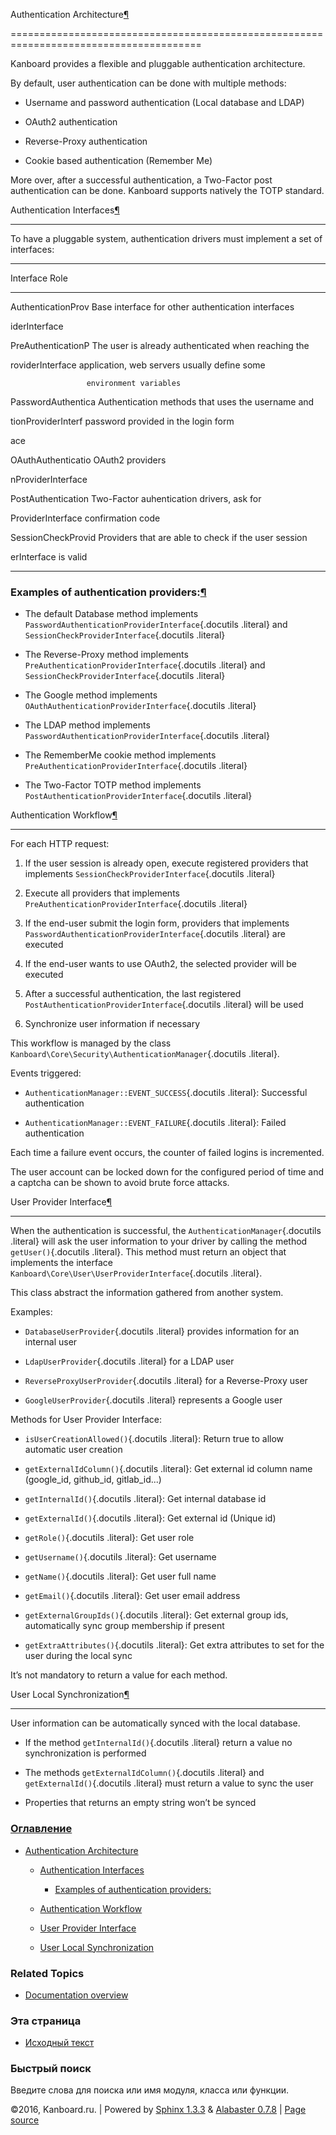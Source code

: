 Authentication Architecture[¶](#authentication-architecture "Ссылка на этот заголовок")

=======================================================================================



Kanboard provides a flexible and pluggable authentication architecture.



By default, user authentication can be done with multiple methods:



-   Username and password authentication (Local database and LDAP)

-   OAuth2 authentication

-   Reverse-Proxy authentication

-   Cookie based authentication (Remember Me)



More over, after a successful authentication, a Two-Factor post authentication can be done. Kanboard supports natively the TOTP standard.



Authentication Interfaces[¶](#authentication-interfaces "Ссылка на этот заголовок")

-----------------------------------------------------------------------------------



To have a pluggable system, authentication drivers must implement a set of interfaces:



  ------------------------------------------------------------------------

  Interface          Role

  ------------------ -----------------------------------------------------

  AuthenticationProv Base interface for other authentication interfaces

  iderInterface      



  PreAuthenticationP The user is already authenticated when reaching the

  roviderInterface   application, web servers usually define some

                     environment variables



  PasswordAuthentica Authentication methods that uses the username and

  tionProviderInterf password provided in the login form

  ace                



  OAuthAuthenticatio OAuth2 providers

  nProviderInterface 



  PostAuthentication Two-Factor auhentication drivers, ask for

  ProviderInterface  confirmation code



  SessionCheckProvid Providers that are able to check if the user session

  erInterface        is valid

  ------------------------------------------------------------------------



### Examples of authentication providers:[¶](#examples-of-authentication-providers "Ссылка на этот заголовок")



-   The default Database method implements `PasswordAuthenticationProviderInterface`{.docutils .literal} and `SessionCheckProviderInterface`{.docutils .literal}

-   The Reverse-Proxy method implements `PreAuthenticationProviderInterface`{.docutils .literal} and `SessionCheckProviderInterface`{.docutils .literal}

-   The Google method implements `OAuthAuthenticationProviderInterface`{.docutils .literal}

-   The LDAP method implements `PasswordAuthenticationProviderInterface`{.docutils .literal}

-   The RememberMe cookie method implements `PreAuthenticationProviderInterface`{.docutils .literal}

-   The Two-Factor TOTP method implements `PostAuthenticationProviderInterface`{.docutils .literal}



Authentication Workflow[¶](#authentication-workflow "Ссылка на этот заголовок")

-------------------------------------------------------------------------------



For each HTTP request:



1.  If the user session is already open, execute registered providers that implements `SessionCheckProviderInterface`{.docutils .literal}

2.  Execute all providers that implements `PreAuthenticationProviderInterface`{.docutils .literal}

3.  If the end-user submit the login form, providers that implements `PasswordAuthenticationProviderInterface`{.docutils .literal} are executed

4.  If the end-user wants to use OAuth2, the selected provider will be executed

5.  After a successful authentication, the last registered `PostAuthenticationProviderInterface`{.docutils .literal} will be used

6.  Synchronize user information if necessary



This workflow is managed by the class `Kanboard\Core\Security\AuthenticationManager`{.docutils .literal}.



Events triggered:



-   `AuthenticationManager::EVENT_SUCCESS`{.docutils .literal}: Successful authentication

-   `AuthenticationManager::EVENT_FAILURE`{.docutils .literal}: Failed authentication



Each time a failure event occurs, the counter of failed logins is incremented.



The user account can be locked down for the configured period of time and a captcha can be shown to avoid brute force attacks.



User Provider Interface[¶](#user-provider-interface "Ссылка на этот заголовок")

-------------------------------------------------------------------------------



When the authentication is successful, the `AuthenticationManager`{.docutils .literal} will ask the user information to your driver by calling the method `getUser()`{.docutils .literal}. This method must return an object that implements the interface `Kanboard\Core\User\UserProviderInterface`{.docutils .literal}.



This class abstract the information gathered from another system.



Examples:



-   `DatabaseUserProvider`{.docutils .literal} provides information for an internal user

-   `LdapUserProvider`{.docutils .literal} for a LDAP user

-   `ReverseProxyUserProvider`{.docutils .literal} for a Reverse-Proxy user

-   `GoogleUserProvider`{.docutils .literal} represents a Google user



Methods for User Provider Interface:



-   `isUserCreationAllowed()`{.docutils .literal}: Return true to allow automatic user creation

-   `getExternalIdColumn()`{.docutils .literal}: Get external id column name (google\_id, github\_id, gitlab\_id...)

-   `getInternalId()`{.docutils .literal}: Get internal database id

-   `getExternalId()`{.docutils .literal}: Get external id (Unique id)

-   `getRole()`{.docutils .literal}: Get user role

-   `getUsername()`{.docutils .literal}: Get username

-   `getName()`{.docutils .literal}: Get user full name

-   `getEmail()`{.docutils .literal}: Get user email address

-   `getExternalGroupIds()`{.docutils .literal}: Get external group ids, automatically sync group membership if present

-   `getExtraAttributes()`{.docutils .literal}: Get extra attributes to set for the user during the local sync



It’s not mandatory to return a value for each method.



User Local Synchronization[¶](#user-local-synchronization "Ссылка на этот заголовок")

-------------------------------------------------------------------------------------



User information can be automatically synced with the local database.



-   If the method `getInternalId()`{.docutils .literal} return a value no synchronization is performed

-   The methods `getExternalIdColumn()`{.docutils .literal} and `getExternalId()`{.docutils .literal} must return a value to sync the user

-   Properties that returns an empty string won’t be synced



### [Оглавление](index.markdown)



-   [Authentication Architecture](#)

    -   [Authentication Interfaces](#authentication-interfaces)

        -   [Examples of authentication providers:](#examples-of-authentication-providers)

    -   [Authentication Workflow](#authentication-workflow)

    -   [User Provider Interface](#user-provider-interface)

    -   [User Local Synchronization](#user-local-synchronization)



### Related Topics



-   [Documentation overview](index.markdown)



### Эта страница



-   [Исходный текст](_sources/plugin-authentication-architecture.txt)



### Быстрый поиск



Введите слова для поиска или имя модуля, класса или функции.



©2016, Kanboard.ru. | Powered by [Sphinx 1.3.3](http://sphinx-doc.org/) & [Alabaster 0.7.8](https://github.com/bitprophet/alabaster) | [Page source](_sources/plugin-authentication-architecture.txt)

